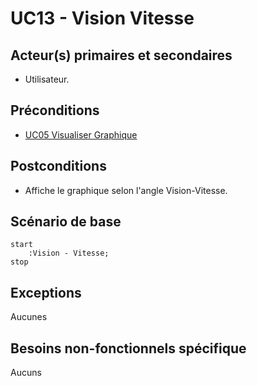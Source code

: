 # UC13 - Vision Vitesse

## Acteur(s) primaires et secondaires

* Utilisateur.

## Préconditions

* [UC05 Visualiser Graphique](UC05.md)

## Postconditions

* Affiche le graphique selon l'angle Vision-Vitesse.

## Scénario de base

```plantuml
start
    :Vision - Vitesse;
stop
```

## Exceptions

Aucunes

## Besoins non-fonctionnels spécifique

Aucuns
